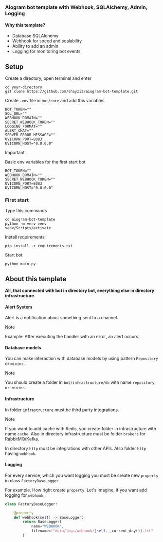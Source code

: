### Aiogram bot template with Webhook, SQLAlchemy, Admin, Logging

#### Why this template?
- Database SQLAlchemy
- Webhook for speed and scalability
- Ability to add an admin
- Logging for monitoring bot events


## Setup

Create a directory, open terminal and enter
```
cd your-directory
git clone https://github.com/shayzi3/aiogram-bot-template.git
```

Create `.env` file in `bot/core` and add this variables
```
BOT_TOKEN=""
SQL_URL=""
WEBHOOK_DOMAIN=""
SECRET_WEBHOOK_TOKEN=""
LOGGING_FORMAT=""
ALERT_CHAT=""
SERVER_ERROR_MESSAGE=""
UVICORN_PORT=8083
UVICORN_HOST="0.0.0.0"
```

> [!IMPORTANT]
> Basic env variables for the first start bot
> ```
> BOT_TOKEN=""
> WEBHOOK_DOMAIN=""
> SECRET_WEBHOOK_TOKEN=""
> UVICORN_PORT=8083
> UVICORN_HOST="0.0.0.0"
> ```


### First start

Type this commands
```
cd aiogram-bot-template
python -m venv venv
venv/Scripts/activate
```

Install requirements
```
pip install -r requirements.txt
```

Start bot
```
python main.py
```

## About this template
**All, that connected with bot in directory bot, everything else in directory infrastructure.**

#### Alert System
Alert is a notification about something sent to a channel.

> [!NOTE]
> Example: After executing the handler with an error, an alert 
> occurs.


#### Database models
You can make interaction with database models by using pattern `Repository` or `mixins`.

> [!NOTE]
> You should create a folder in `bot/infrastructure/db` with name 
> `repository or mixins`.

#### Infrastructure
In folder `infrastructure` must be third party integrations.

> [!NOTE]
> If you want to add cache with Redis, you create
> folder in infrastructure with name `cache`.
> Also in directory infrastructure must be folder `brokers` for
> RabbitMQ/Kafka.

In directory `http` must be integrations with other APIs. Also
folder `http` having `webhook`.

#### Logging
For every service, which you want logging you must be
create new `property` in class `FactoryBaseLogger`.

For example. How right create `property`. Let's imagine, if you want
add logging for `webhook`.

```python
class FactoryBaseLogger:

    @property
    def webhook(self) -> BaseLogger:
        return BaseLogger(
            name="WEBHOOK",
            filename=f"data/logs/webhook/{self.__current_day()}.txt"
        )
```